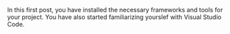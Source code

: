 In this first post, you have installed the necessary frameworks and tools for your project. You have also started familiarizing yourslef with Visual Studio Code.